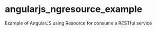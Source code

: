 angularjs_ngresource_example
============================

Example of AngularJS using Resource for consume a RESTful service
